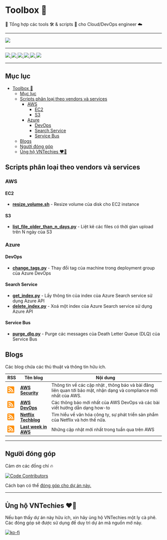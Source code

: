 # Toolbox 🧰

🧰 Tổng hợp các tools 🛠️ & scripts 📝 cho Cloud/DevOps engineer ☁️

---

<a href="https://webuild.community">
	<img src="https://raw.githubusercontent.com/webuild-community/badge/master/svg/made.svg" />
</a>

---

<p float="left">
	<a href="https://vntechies.dev">
		<img src="https://img.shields.io/badge/vntechies.dev-111827?style=for-the-badge&logo=About.me&logoColor=ea580c" />
	</a>
	<a href="https://discord.gg/YecagKUqpS">
		<img src="https://img.shields.io/badge/Discord-5865F2?style=for-the-badge&logo=discord&logoColor=white" />
	</a>
	<a href="https://fb.me/vntechies">
		<img src="https://img.shields.io/badge/Facebook-1877F2?style=for-the-badge&logo=facebook&logoColor=white" />
	</a>
	<a href="https://github.com/vntechies">
		<img src="https://img.shields.io/badge/GitHub-100000?style=for-the-badge&logo=github&logoColor=white" />
	</a>
	<a href="https://twitter.com/vn_techies">
		<img src="https://img.shields.io/badge/Twitter-1DA1F2?style=for-the-badge&logo=twitter&logoColor=white" />
	</a>
	<a href="https://www.youtube.com/channel/UCl_qarJJ3dES5X_CRGQjNLw">
		<img src="https://img.shields.io/badge/YouTube-FF0000?style=for-the-badge&logo=youtube&logoColor=white" />
	</a>
</p>

---

## Mục lục

- [Toolbox 🧰](#toolbox-)
  - [Mục lục](#mục-lục)
  - [Scripts phân loại theo vendors và services](#scripts-phân-loại-theo-vendors-và-services)
    - [AWS](#aws)
      - [EC2](#ec2)
      - [S3](#s3)
    - [Azure](#azure)
      - [DevOps](#devops)
      - [Search Service](#search-service)
      - [Service Bus](#service-bus)
  - [Blogs](#blogs)
  - [Người đóng góp](#người-đóng-góp)
  - [Ủng hộ VNTechies ❤️‍🔥](#ủng-hộ-vntechies-%EF%B8%8F)

## Scripts phân loại theo vendors và services

### AWS

#### EC2

- **[resize_volume.sh](aws/ec2/resize_volume.sh)** - Resize volume của disk cho EC2 instance

#### S3

- **[list_file_older_than_n_days.py](aws/s3/list_file_older_than_n_days.py)** - Liệt kê các files có thời gian upload trên N ngày của S3

### Azure

#### DevOps

- **[change_tags.py](azure/devops/change_tags.py)** - Thay đổi tag của machine trong deployment group của Azure DevOps

#### Search Service

- **[get_index.py](azure/search_service/get_index.py)** - Lấy thông tin của index của Azure Search service sử dụng Azure API
- **[delete_index.py](azure/search_service/delete_index.py)** - Xoá một index của Azure Search service sử dụng Azure API

#### Service Bus

- **[purge_dlq.py](azure/service_bus/purge_dlq.py)** - Purge các messages của Death Letter Queue (DLQ) của Service Bus

## Blogs

Các blog chứa các thủ thuật và thông tin hữu ích.

| RSS                                                                                                                                      | Tên blog                                                  | Nội dung                                                                                                           |
| ---------------------------------------------------------------------------------------------------------------------------------------- | --------------------------------------------------------- | ------------------------------------------------------------------------------------------------------------------ |
| <a href="http://blogs.aws.amazon.com/security/blog/feed/recentPosts.rss"> <img src="rss.png" width="22" height="22" > </a>               | **[AWS Security](https://aws.amazon.com/blogs/security)** | Thông tin về các cập nhật , thông báo và bài đăng liên quan tới bảo mật, nhận dạng và compliance mới nhất của AWS. |
| <a href="http://blogs.aws.amazon.com/application-management/blog/feed/recentPosts.rss"> <img src="rss.png" width="22" height="22" > </a> | **[AWS DevOps](https://aws.amazon.com/blogs/devops)**     | Các thông báo mới nhất của AWS DevOps và các bài viết hướng dẫn dạng how-to                                        |
| <a href="http://techblog.netflix.com/feeds/posts/default"> <img src="rss.png" width="22" height="22" > </a>                              | **[Netflix Techblog](http://techblog.netflix.com)**       | Tìm hiểu về văn hóa công ty, sự phát triển sản phẩm của Netflix và hơn thế nữa.                                    |
| <a href="https://www.lastweekinaws.com/feed/"> <img src="rss.png" width="22" height="22" > </a>                                          | **[Last week in AWS](https://www.lastweekinaws.com)**     | Những cập nhật mới nhất trong tuần qua trên AWS                                                                    |

---

## Người đóng góp

Cảm ơn các đồng chí 🔥

[![Code Contributors](https://contrib.rocks/image?repo=vntechies/toolbox)](https://github.com/vntechies/toolbox/graphs/contributors)

Cách bạn có thể [đóng góp cho dự án này.](https://github.com/vntechies/toolbox/blob/main/.github/CONTRIBUTING.md)

---

## Ủng hộ VNTechies ❤️‍🔥

Nếu bạn thấy dự án này hữu ích, xin hãy ủng hộ VNTechies một ly cà phê. Các đóng góp sẽ được sử dụng để duy trì dự án mã nguồn mở này.

[![ko-fi](https://ko-fi.com/img/githubbutton_sm.svg)](https://ko-fi.com/S6S2FXIOJ)
